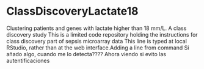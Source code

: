 # ClassDiscoveryLactate18
Clustering patients and genes with lactate higher than 18 mm/L. A class discovery study
This is a limited code repository holding the instructions for class discovery part of sepsis microarray data
This line is typed at local RStudio, rather than at the web interface.Adding a line from command
Si añado algo, cuando me lo detecta????
Ahora viendo si evito las autentificaciones